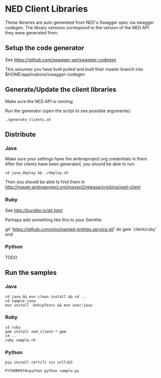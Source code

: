 # NED Client Libraries

These libraries are auto generated from NED's Swagger spec via swagger codegen. The library versions correspond to the version of the NED API they were generated from.

## Setup the code generator

See https://github.com/swagger-api/swagger-codegen

This assumes you have built pulled and built their master branch into $HOME/applications/swagger-codegen


## Generate/Update the client libraries

Make sure the NED API is running

Run the generator (open the script to see possible arguments):

    ./generate_clients.sh

## Distribute

### Java

Make sure your settings have the ambraproject.org credentials in them. After the clients have been generated, you should be able to run:

    cd java_deploy && ./deploy.sh

Then you should be able to find them in
http://maven.ambraproject.org/maven2/release/org/plos/ned-client

### Ruby

See http://bundler.io/git.html

Perhaps add something like this to your Gemfile:

git 'https://github.com/plos/named-entities.service.git' do
  gem 'client/ruby'
end

### Python

TODO

## Run the samples

### Java

    cd java && mvn clean install && cd ..
    cd sample-java
    mvn install -DskipTests && mvn exec:java

### Ruby

    cd ruby
    gem install ned_client-*.gem
    cd ..
    ruby sample.rb

### Python

    pip install certifi six urllib3

    PYTHONPATH=python python sample.py
